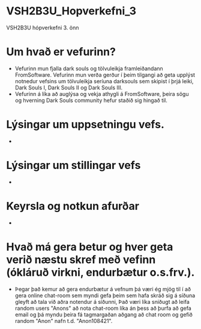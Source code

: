 # VSH2B3U_Hopverkefni_3
VSH2B3U hópverkefni 3. önn

# Um hvað er vefurinn?
* Vefurinn mun fjalla dark souls og tölvuleikja framleiðandann FromSoftware. Vefurinn mun verða gerður í þeim tilgangi að geta upplýst notnedur vefsins um tölvuleikja seríuna darksouls sem skipist í þrjá leiki, Dark Souls I, Dark Souls II og Dark Souls III.
* Vefurinn á líka að auglýsa og vekja athygli á FromSoftware, þeira sögu og hverning Dark Souls community hefur staðið sig hingað til.
# Lýsingar um uppsetningu vefs.
* 
# Lýsingar um stillingar vefs
* 
# Keyrsla og notkun afurðar
* 
# Hvað má gera betur og hver geta verið næstu skref með vefinn (ókláruð virkni, endurbætur o.s.frv.).
* Þegar það kemur að gera endurbætur á vefnum þá væri ég mjög til í að gera online chat-room sem myndi gefa þeim sem hafa skráð sig á síðuna gleyft að tala við aðra notendur á síðunni, Það væri líka sniðugt að leifa random users "Anons" að nota chat-room líka án þess að þurfa að gefa email og þá myndu þeira fá tagmargaðan aðgang að chat room og gefið random "Anon" nafn t.d. "Anon108421".
